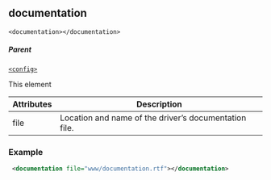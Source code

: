## documentation

`<documentation></documentation>`


##### Parent

[`<config>`][1]


This element 

| Attributes | Description |
| --- | --- |
| file | Location and name of the driver’s documentation file. |

### Example

```xml
 <documentation file="www/documentation.rtf"></documentation>
```

[1]:	https://control4.github.io/docs-driverworks-xml/#config